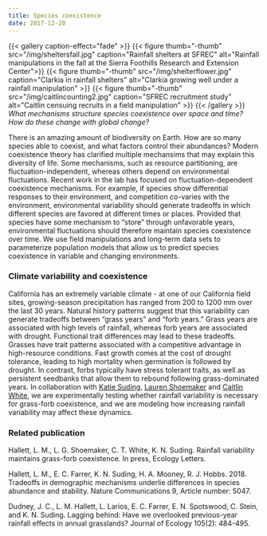 ```yaml
---
title: Species coexistence
date: 2017-12-20
---
```



{{< gallery caption-effect="fade" >}}
  {{< figure thumb="-thumb" src="/img/sheltersfall.jpg" caption="Rainfall shelters at SFREC" alt="Rainfall manipulations in the fall at the Sierra Foothills Research and Extension Center">}}
  {{< figure thumb="-thumb" src="/img/shelterflower.jpg" caption="Clarkia in rainfall shelters" alt="Clarkia growing well under a rainfall manipulation" >}}
  {{< figure thumb="-thumb" src="/img/caitlincounting2.jpg" caption="SFREC recruitment study" alt="Caitlin censuing recruits in a field manipulation" >}}
{{< /gallery >}}
_What mechanisms structure species coexistence over space and time? How do these change with global change?_

<!--more-->

There is an amazing amount of biodiversity on Earth. How are so many species able to coexist, and what factors control their abundances? Modern coexistence theory has clarified multiple mechansims that may explain this diversity of life. Some mechanisms, such as resource partitioning, are fluctuation-independent, whereas others depend on environmental fluctuations. Recent work in the lab has focused on fluctuation-dependent coexistence mechanisms. For example, if species show differential responses to their environment, and competition co-varies with the environment, environmental variability should generate tradeoffs in which different species are favored at different times or places. Provided that species have some mechanism to “store” through unfavorable years, environmental fluctuations should therefore maintain species coexistence over time. We use field manipulations and long-term data sets to parameterize population models that allow us to predict species coexistence in variable and changing environments.

### Climate variability and coexistence
California has an extremely variable climate - at one of our California field sites, growing-season precipitation has ranged from 200 to 1200 mm over the last 30 years. Natural history patterns suggest that this variability can generate tradeoffs between “grass years” and “forb years.” Grass years are associated with high levels of rainfall, whereas forb years are associated with drought. Functional trait differences may lead to these tradeoffs. Grasses have trait patterns associated with a competitive advantage in high-resource conditions. Fast growth comes at the cost of drought tolerance, leading to high mortality when germination is followed by drought. In contrast, forbs typically have stress tolerant traits, as well as persistent seedbanks that allow them to rebound following grass-dominated years. In collaboration with [Katie Suding](https://www.colorado.edu/sudinglab/), [Lauren Shoemaker](https://laurenshoemaker.weebly.com/) and [Caitlin White](https://www.colorado.edu/sudinglab/caitlin-white), we are experimentally testing whether rainfall variability is necessary for grass-forb coexistence, and we are modeling how increasing rainfall variability may affect these dynamics. 

### Related publication

Hallett, L. M., L. G. Shoemaker, C. T. White, K. N. Suding. Rainfall variability maintains grass-forb coexistence. In press, Ecology Letters.

Hallett, L. M., E. C. Farrer, K. N. Suding, H. A. Mooney, R. J. Hobbs. 2018. Tradeoffs in demographic mechanisms underlie differences in species abundance and stability. Nature Communications 9, Article number: 5047.

Dudney, J. C., L. M. Hallett, L. Larios, E. C. Farrer, E. N. Spotswood, C. Stein, and K. N. Suding. Lagging behind: Have we overlooked previous-year rainfall effects in annual grasslands? Journal of Ecology 105(2): 484-495.

<!--more-->